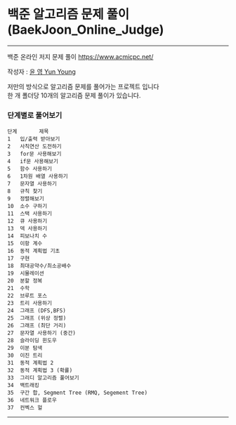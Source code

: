 # 백준 알고리즘 문제 풀이 (BaekJoon_Online_Judge)


- - - 

백준 온라인 저지 문제 풀이 
<https://www.acmicpc.net/>

작성자 : [윤 영 Yun Young](https://github.com/yunyoung1819)

저만의 방식으로 알고리즘 문제를 풀어가는 프로젝트 입니다 <br>
한 개 폴더당 10개의 알고리즘 문제 풀이가 있습니다.

### 단계별로 풀어보기
```
단계	     제목	    
1	입/출력 받아보기
2	사칙연산 도전하기
3	for문 사용해보기
4	if문 사용해보기
5	함수 사용하기
6	1차원 배열 사용하기
7	문자열 사용하기
8	규칙 찾기
9	정렬해보기
10	소수 구하기
11	스택 사용하기
12	큐 사용하기
13	덱 사용하기
14	피보나치 수
15	이항 계수
16	동적 계획법 기초
17	구현
18	최대공약수/최소공배수
19	시뮬레이션
20	분할 정복
21	수학
22	브루트 포스
23	트리 사용하기
24	그래프 (DFS,BFS)
25	그래프 (위상 정렬)
26	그래프 (최단 거리)
27	문자열 사용하기 (중간)
28	슬라이딩 윈도우
29	이분 탐색
30	이진 트리
31	동적 계획법 2
32	동적 계획법 3 (확률)
33	그리디 알고리즘 풀어보기
34	백트래킹
35	구간 합, Segment Tree (RMQ, Segement Tree)
36	네트워크 플로우
37	컨벡스 헐
```
- - -
